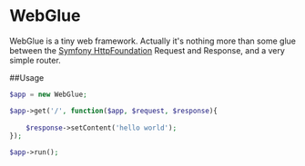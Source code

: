 WebGlue
=======

WebGlue is a tiny web framework. Actually it's nothing more than some glue between the
[Symfony HttpFoundation](https://github.com/symfony/HttpFoundation) Request and Response, and a very simple
router.

##Usage

```php
$app = new WebGlue;

$app->get('/', function($app, $request, $response){
    
    $response->setContent('hello world');
});

$app->run();
```
